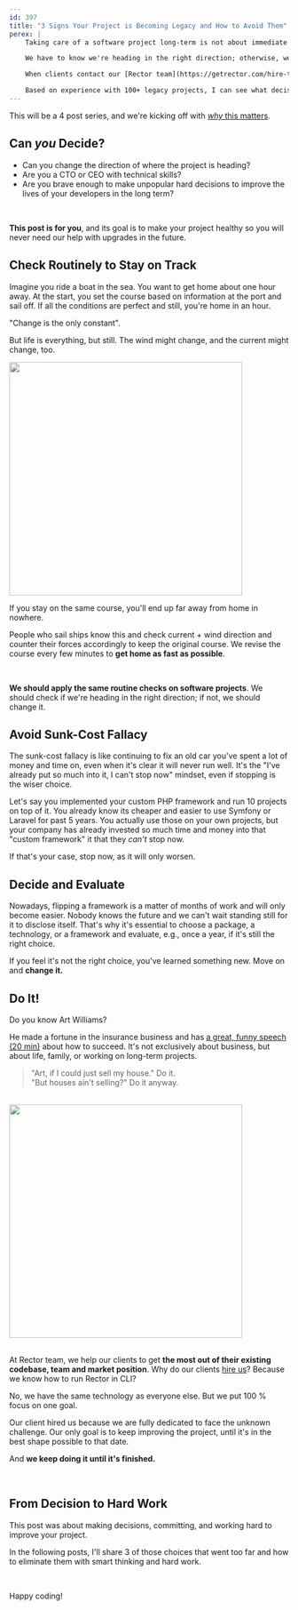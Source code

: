 ```yaml
---
id: 397
title: "3 Signs Your Project is Becoming Legacy and How to Avoid Them"
perex: |
    Taking care of a software project long-term is not about immediate action but routine and regular checks.

    We have to know we're heading in the right direction; otherwise, we might end up trapped in a legacy project that is hard to get out of.

    When clients contact our [Rector team](https://getrector.com/hire-team) for help with their project, **they often share a few common treats**. I wish they would contact me 2 years earlier for a week of consulting. Their project would be in a much better shape.

    Based on experience with 100+ legacy projects, I can see what decisions will result in long term positive results and what will take your project astray.
---
```


This will be a 4 post series, and we're kicking off with [*why* this matters](https://simonsinek.com/books/start-with-why/).

## Can *you* Decide?

* Can you change the direction of where the project is heading?
* Are you a CTO or CEO with technical skills?
* Are you brave enough to make unpopular hard decisions to improve the lives of your developers in the long term?

<br>

**This post is for you**, and its goal is to make your project healthy so you will never need our help with upgrades in the future.

## Check Routinely to Stay on Track

Imagine you ride a boat in the sea. You want to get home about one hour away. At the start, you set the course based on information at the port and sail off. If all the conditions are perfect and still, you're home in an hour.

"Change is the only constant".

But life is everything, but still. The wind might change, and the current might change, too.

<img src="https://www.boatus.com/-/media/images/boatus/article-others/2014/october/effects-of-wind-and-current-illustration.ashx?h=500&w=700&la=en&hash=64873C6BC5AADB5D56CEB62D57B14DD4" class="img-thumbnail" style="width: 30em">

If you stay on the same course, you'll end up far away from home in nowhere.

People who sail ships know this and check current + wind direction and counter their forces accordingly to keep the original course. We revise the course every few minutes to **get home as fast as possible**.

<br>

**We should apply the same routine checks on software projects**. We should check if we're heading in the right direction; if not, we should change it.


## Avoid Sunk-Cost Fallacy

The sunk-cost fallacy is like continuing to fix an old car you've spent a lot of money and time on, even when it's clear it will never run well. It's the "I've already put so much into it, I can't stop now" mindset, even if stopping is the wiser choice.

Let's say you implemented your custom PHP framework and run 10 projects on top of it. You already know its cheaper and easier to use Symfony or Laravel for past 5 years. You actually use those on your own projects, but your company has already invested so much time and money into that "custom framework" it that they *can't* stop now.

If that's your case, stop now, as it will only worsen.

## Decide and Evaluate

Nowadays, flipping a framework is a matter of months of work and will only become easier. Nobody knows the future and we can't wait standing still for it to disclose itself. That's why it's essential to choose a package, a technology, or a framework and evaluate, e.g., once a year, if it's still the right choice.

If you feel it's not the right choice, you've learned something new. Move on and **change it.**

## Do It!

Do you know Art Williams?

He made a fortune in the insurance business and has [a great, funny speech (20 min)](https://www.youtube.com/watch?v=7R9c0RAz678) about how to succeed. It's not exclusively about business, but about life, family, or working on long-term projects.

<blockquote class="blockquote mt-5 mb-5 text-center">
"Art, if I could just sell my house." Do it.<br>
"But houses ain't selling?" Do it anyway.
</blockquote>

<br>

<a href="https://www.youtube.com/watch?v=7R9c0RAz678">
    <img src="https://github.com/TomasVotruba/tomasvotruba.com/assets/924196/f4d7cccd-f42c-4f3b-ad91-3cea936a71cd" class="img-thumbnail" style="width:30em;">
</a>

<br>


<br>

At Rector team, we help our clients to get **the most out of their existing codebase, team and market position**. Why do our clients [hire us](https://getrector.com/hire-team)? Because we know how to run Rector in CLI?

No, we have the same technology as everyone else. But we put 100 % focus on one goal.

Our client hired us because we are fully dedicated to face the unknown challenge. Our only goal is to keep improving the project, until it's in the best shape possible to that date.

And **we keep doing it until it's finished.**

<br>

## From Decision to Hard Work

This post was about making decisions, committing, and working hard to improve your project.

In the following posts, I'll share 3 of those choices that went too far and how to eliminate them with smart thinking and hard work.

<br>

Happy coding!
